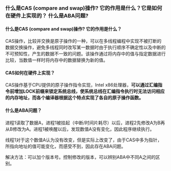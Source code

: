 ### 什么是CAS (compare and swap)操作? 它的作用是什么？它是如何在硬件上实现的？ 什么是ABA问题?

#### 什么是CAS (compare and swap)操作? 它的作用是什么？

CAS操作，比较并交换是原子操作的一种，可以在多线程编程中实现不被打断的数据交换操作，避免多线程同时改写某一数据时由于执行顺序不确定性以及中断的不可预知性，产生的数据不一致的问题。该操作通过将内存中的值与指定数据进行比较，当数值一样时将内存中的数据替换为新的值。

#### CAS如何在硬件上实现？

CAS操作基于CPU提供的原子操作指令实现，Intel x86处理器，**可以通过汇编指令前增加LOCK前缀来锁定系统总线，使系统总线在汇编指令执行时无法访问相应的内存地址，而各个编译器根据这个特点实现了各自的原子操作函数。**

#### 什么是ABA问题？

进程1读取了数据A，进程1被挂起（中断/时间片耗尽）以后，进程2先修改A为B再从B修改为A。进程1被唤醒以后，发现数值A没有变化，因此程序继续执行。

线程1对于这个数值A认为没有改变，但是实际上改变了，由于CAS中多为指针，所指向地址的值可能变化，而感受不到，因此存在ABA问题。

解决方法：可以加个版本号。控制修改的版本，可以辨别ABA中不同A之间的区别。